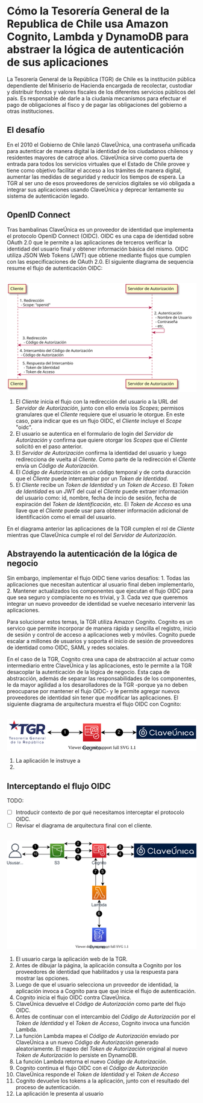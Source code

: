 # Cómo la Tesorería General de la Republica de Chile usa Amazon Cognito, Lambda y DynamoDB para abstraer la lógica de autenticación de sus aplicaciones

La Tesorería General de la República (TGR) de Chile es la institución pública dependiente del Miniserio de Hacienda encargada de recolectar, custodiar y distribuir fondos y valores fiscales de los diferentes servicios públicos del país. Es responsable de darle a la ciudanía mecanismos para efectuar el pago de obligaciones al fisco y de pagar las obligaciones del gobierno a otras instituciones.

## El desafío

En el 2010 el Gobierno de Chile lanzó ClaveÚnica, una contraseña unificada para autenticar de manera digital la identidad de los ciudadanos chilenos y residentes mayores de catroce años. CláveÚnica sirve como puerta de entrada para todos los servicios virtuales que el Estado de Chile provee y tiene como objetivo facilitar el acceso a los trámites de manera digital,  aumentar las medidas de seguridad  y reducir los tiempos de espera. La TGR al ser uno de esos proveedores de servicios digitales se vió obligada a integrar sus aplicaciones usando ClaveÚnica y deprecar lentamente su sistema de autenticación legado.

## OpenID Connect

Tras bambalinas ClaveÚnica es un proveedor de identidad que implementa el protocolo OpenID Connect (OIDC). OIDC es una capa de identidad sobre OAuth 2.0 que le permite a las aplicaciones de terceros verificar la identidad del usuario final y obtener información básica del mismo. OIDC utiliza JSON Web Tokens (JWT) que obtiene mediante flujos que cumplen con las especificaciones de OAuth 2.0. El siguiente diagrama de sequencia resume el flujo de autenticación OIDC:

<p align="center">
  <br/>
  <img src="https://raw.githubusercontent.com/jorsj/tgr/master/oidc.svg" alt="Flujo OIDC"/>
  <br/>
</p>

1. El *Cliente* inicia el flujo con la redirección del usuario a la URL del *Servidor de Autorización*, junto con ello envía los *Scopes*;  permisos granulares que el *Cliente* requiere que el usuario le otorgue. En este caso, para indicar que es un flujo OIDC, el *Cliente* incluye el *Scope* "oidc".
2. El usuario se autentica en el formulario de login del *Servidor de Autorización* y confirma que quiere otorgar los *Scopes* que el *Cliente* solicitó en el paso anterior.
3. El *Servidor de Autorización* confirma la identidad del usuario y luego redirecciona de vuelta al *Cliente*. Como parte de la redirección el *Cliente* envía un *Código de Autorización*.
4. El *Código de Autorización* es un código temporal y de corta duracción que el *Cliente* puede intercambiar por un *Token de Identidad*.
5. El *Cliente* recibe un *Token de Identidad* y un *Token de Acceso*. El *Token de Identidad* es un JWT del cual el *Cliente* puede extraer información del usuario como: id, nombre, fecha de incio de sesión, fecha de expiración del *Token de Identificación*, etc. El *Token de Acceso* es una llave que el *Cliente* puede usar para obtener información adicional de identificación como el email del usuario.

En el diagrama anterior las aplicaciones de la TGR cumplen el rol de *Cliente* mientras que ClaveÚnica cumple el rol del *Servidor de Autorización*. 

## Abstrayendo la autenticación de la lógica de negocio

Sin embargo, implementar el flujo OIDC tiene varios desafíos: 1. Todas las aplicaciones que necesitan autenticar al usuario final deben implementarlo, 2. Mantener actualizados los componentes que ejecutan el flujo OIDC para que sea seguro y complacente no es trivial, y 3. Cada vez que queremos integrar un nuevo proveedor de identidad se vuelve necesario intervenir las aplicaciones.

Para solucionar estos temas, la TGR utiliza Amazon Cognito. Cognito es un servico que permite incorporar de manera rápida y sencilla el registro, inicio de sesión y control de acceso a aplicaciones web y móviles. Cognito puede escalar a millones de usuarios y soporta el inicio de sesión de proveedores de identidad como OIDC, SAML y redes sociales.

En el caso de la TGR, Cognito crea una capa de abstracción al actuar como intermediario entre ClaveÚnica y las aplicaciones, esto le permite a la TGR desacoplar la autenticación de la lógica de negocio. Esta capa de abstracción, además de separar las responsabilidades de los componentes, le da mayor agilidad a los desarolladores de la TGR -porque ya no deben preocuparse por mantener el flujo OIDC- y le permite agregar nuevos proveedores de identidad sin tener que modificar las aplicaciones. El siguiente diagrama de arquitectura muestra el flujo OIDC con Cognito:

<p align="center">
  <br/>
  <img src="https://raw.githubusercontent.com/jorsj/tgr/master/cognito.svg" alt="Amazon Cognito"/>
  <br/>
</p>

1. La aplicación le instruye a 
2. 

## Interceptando el flujo OIDC

TODO:

* [ ] Introducir contexto de por qué necesitamos interceptar el protocolo OIDC.
* [ ] Revisar el diagrama de arquitectura final con el cliente.

<p align="center">
  <br/>
  <img src="https://raw.githubusercontent.com/jorsj/tgr/master/final.svg" alt="Arquitectura final"/>
  <br/>
</p>

1. El usuario carga la aplicación web de la TGR.
2. Antes de dibujar la página, la aplicación consulta a Cognito por los proveedores de identidad que habilitados y usa la respuesta para mostrar las opciones.
3. Luego de que el usuario selecciona un proveedor de identidad, la aplicación invoca a Cognito para que que inicie el flujo de autenticación. 
4. Cognito inicia el flujo OIDC contra ClaveÚnica.
5. ClaveÚnica devuelve el *Código de Autorización* como parte del flujo OIDC.
6. Antes de continuar con el intercambio del *Código de Autorización* por el *Token de Identidad* y el *Token de Acceso*, Cognito invoca una función Lambda. 
7. La función Lambda mapea el *Código de Autorización* enviado por ClaveÚnica a un nuevo *Código de Autorización* generado aleatoriamente. El mapeo del *Token de Autorización* original al nuevo *Token de Autorización* lo persiste en DynamoDB.
8. La función Lambda retorna el nuevo *Código de Autorización*.
9. Cognito continua el flujo OIDC con el *Código de Autorización*
10. ClaveÚnica responde el *Token de Identidad* y el *Token de Acceso*
11. Cognito devuelve los tokens a la aplicación, junto con el resultado del proceso de autenticación.
12. La aplicación le presenta al usuario
